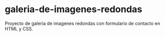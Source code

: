 # galeria-de-imagenes-redondas
Proyecto de galeria de imagenes redondas con formulario de contacto en HTML y CSS.
